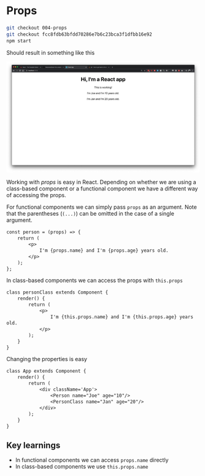 # Props

```bash
git checkout 004-props
git checkout fcc8fdb63bfdd70286e7b6c23bca3f1dfbb16e92
npm start
```

Should result in something like this

![](/doc/images/004-props.png)

Working with *props* is easy in React. Depending on whether we are using a
class-based component or a functional component we have a different way of
accessing the props.

For functional components we can simply pass `props` as an argument. Note that the parentheses (`(...)`) can be omitted in the case of a single argument.

```JS
const person = (props) => {
    return (
        <p>
            I'm {props.name} and I'm {props.age} years old.
        </p>
    );
};
```

In class-based components we can access the props with `this.props`

```JS
class personClass extends Component {
    render() {
        return (
            <p>
                I'm {this.props.name} and I'm {this.props.age} years old.
            </p>
        );
    }
}
```

Changing the properties is easy

```JS
class App extends Component {
    render() {
        return (
            <div className='App'>
                <Person name="Joe" age="10"/>
                <PersonClass name="Jan" age="20"/>
            </div>
        );
    }
}
```

## Key learnings

* In functional components we can access `props.name` directly
* In class-based components we use `this.props.name` 
